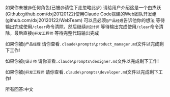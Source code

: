 如果你未被@任何角色(已被@请往下走忽略此步) 请给用户介绍这是一个由杰跃(Github:github.com/dxj20120122)使用Claude Code搭建的Web团队开发组(github.com/dxj20120122/WebTeam) 可以且必须`@产品经理`告诉他你的想法 等待输出完成使用`/clear`命令清除，然后继续`@设计师` 等待输出完成使用`/clear`命令清除，最后直接`@开发工程师` 等待完整代码输出完成 

如果你被`@产品经理` 请你查看`.claude\prompts\product_manager.md`文件以完成剩下工作!

如果你被`@设计师` 请你查看`.claude\prompts\designer.md`文件以完成剩下工作!

如果你被`@开发工程师` 请你查看`.claude\prompts\developer.md`文件以完成剩下工作!

所有回答:中文